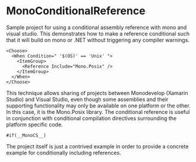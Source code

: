 MonoConditionalReference
========================

Sample project for using a conditional assembly reference with mono and visual studio.  This demonstrates how to make a reference conditional such that it will build on mono or .NET without triggering any compiler warnings.

	<Choose>
      <When Condition=" '$(OS)' == 'Unix' ">
        <ItemGroup>
          <Reference Include="Mono.Posix" />
        </ItemGroup>
      </When>
	</Choose>

This technique allows sharing of projects between Monodevelop (Xamarin Studio) and Visual Studio, even though some assemblies and their supporting functionality may only be available on one platform or the other.  In this case, it is the Mono.Posix library.  The conditional reference is useful in conjunction with conditional compilation directives surrounding the platform specific code.

	#if(__MonoCS__)

The project itself is just a contrived example in order to provide a concrete example for conditionally including references.